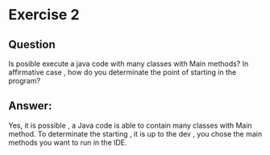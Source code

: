 # Exercise 2
## Question
Is posible execute a java code with many classes with Main methods? In affirmative case , how do you determinate the point of starting in the program?

## Answer:
Yes, it is possible , a Java code is able to contain many classes with Main method. 
To determinate the starting , it is up to the dev , you chose the main methods you want to run in the IDE.


